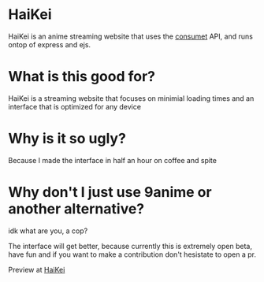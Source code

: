 # HaiKei
HaiKei is an anime streaming website that uses the [consumet](https://github.com/consumet/api.consumet.org) API, and runs ontop of express and ejs.

# What is this good for? 
HaiKei is a streaming website that focuses on minimial loading times and an interface that is optimized for any device

# Why is it so ugly?

Because I made the interface in half an hour on coffee and spite

# Why don't I just use 9anime or another alternative?

idk what are you, a cop?

The interface will get better, because currently this is extremely open beta, have fun and if you want to make a contribution don't hesistate to open a pr.

Preview at [HaiKei](https://haikei.xyz)
